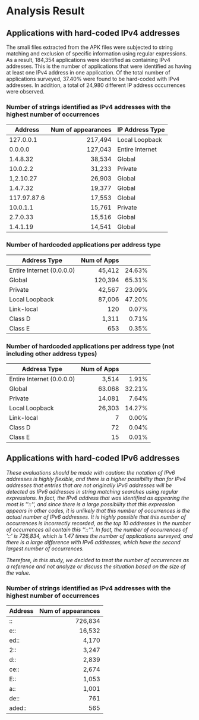 Analysis Result
====

## Applications with hard-coded IPv4 addresses

The smali files extracted from the APK files were subjected to string matching and exclusion of specific information using regular expressions. As a result, 184,354 applications were identified as containing IPv4 addresses. This is the number of applications that were identified as having at least one IPv4 address in one application.
Of the total number of applications surveyed, 37.40% were found to be hard-coded with IPv4 addresses.
In addition, a total of 24,980 different IP address occurrences were observed.

### Number of strings identified as IPv4 addresses with the highest number of occurrences

| Address | Num of appearances | IP Address Type |
----|---:|----
| 127.0.0.1 | 217,494 | Local Loopback |
| 0.0.0.0 | 127,043 | Entire Internet |
| 1.4.8.32 | 38,534 | Global |
| 10.0.2.2 | 31,233 | Private |
| 1,2.10.27 | 26,903 | Global |
| 1.4.7.32 | 19,377 | Global |
| 117.97.87.6 | 17,553 | Global  |
| 10.0.1.1 | 15,761 | Private  |
| 2.7.0.33 | 15,516 | Global  |
| 1.4.1.19 | 14,541 | Global |

### Number of hardcoded applications per address type

| Address Type | Num of Apps ||
----|---:|---:
| Entire Internet (0.0.0.0) | 45,412 | 24.63%  |
| Global | 120,394 | 65.31%  |
| Private | 42,567 | 23.09%  |
| Local Loopback | 87,006 | 47.20%  |
| Link-local | 120 | 0.07%  |
| Class D | 1,311 | 0.71% |
| Class E | 653 | 0.35%  |

### Number of hardcoded applications per address type (not including other address types)

| Address Type | Num of Apps ||
----|---:|---:
| Entire Internet (0.0.0.0) | 3,514 | 1.91%  |
| Global | 63.068 | 32.21%  |
| Private | 14.081 | 7.64%  |
| Local Loopback | 26,303 | 14.27%  |
| Link-local | 7 | 0.00%  |
| Class D | 72 | 0.04% |
| Class E | 15 | 0.01%  |

## Applications with hard-coded IPv6 addresses
*These evaluations should be made with caution: the notation of IPv6 addresses is highly flexible, and there is a higher possibility than for IPv4 addresses that entries that are not originally IPv6 addresses will be detected as IPv6 addresses in string matching searches using regular expressions.*
*In fact, the IPv6 address that was identified as appearing the most is ''::'', and since there is a large possibility that this expression appears in other codes, it is unlikely that this number of occurrences is the actual number of IPv6 addresses. It is highly possible that this number of occurrences is incorrectly recorded, as the top 10 addresses in the number of occurrences all contain this ''::'''. In fact, the number of occurrences of '::' is 726,834, which is 1.47 times the number of applications surveyed, and there is a large difference with IPv6 addresses, which have the second largest number of occurrences.*

*Therefore, in this study, we decided to treat the number of occurrences as a reference and not analyze or discuss the situation based on the size of the value.*

### Number of strings identified as IPv4 addresses with the highest number of occurrences

| Address | Num of appearances |
----|---:
| :: | 726,834  |
| e:: | 16,532  |
| ed:: | 4,170  |
| 2:: | 3,247  |
| d:: | 2,839  |
| ce:: | 2,674  |
| E:: | 1,053  |
| a:: | 1,001  |
| de:: | 761  |
| aded:: | 565  |
 